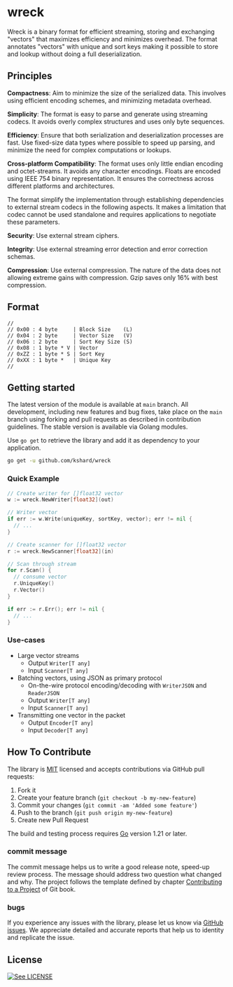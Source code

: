 # wreck

Wreck is a binary format for efficient streaming, storing and exchanging "vectors" that maximizes efficiency and minimizes overhead. The format annotates "vectors" with unique and sort keys making it possible to store and lookup without doing a full deserialization. 


## Principles

**Compactness**: Aim to minimize the size of the serialized data. This involves using efficient encoding schemes, and minimizing metadata overhead.

**Simplicity**: The format is easy to parse and generate using streaming codecs. It avoids overly complex structures and uses only byte sequences.

**Efficiency**: Ensure that both serialization and deserialization processes are fast. Use fixed-size data types where possible to speed up parsing, and minimize the need for complex computations or lookups.

**Cross-platform Compatibility**: The format uses only little endian encoding and octet-streams. It avoids any character encodings. Floats are encoded using IEEE 754 binary representation. It ensures the correctness across different platforms and architectures. 

The format simplify the implementation through establishing dependencies to external stream codecs in the following aspects. It makes a limitation that codec cannot be used standalone and requires applications to negotiate these parameters.  

**Security**: Use external stream ciphers.

**Integrity**: Use external streaming error detection and error correction schemas.

**Compression**: Use external compression. The nature of the data does not allowing extreme gains with compression. Gzip saves only 16% with best compression.

## Format

```
//
// 0x00 : 4 byte     | Block Size    (L)
// 0x04 : 2 byte     | Vector Size   (V)
// 0x06 : 2 byte     | Sort Key Size (S)
// 0x08 : 1 byte * V | Vector
// 0xZZ : 1 byte * S | Sort Key
// 0xXX : 1 byte *   | Unique Key
//
```


## Getting started

The latest version of the module is available at `main` branch. All development, including new features and bug fixes, take place on the `main` branch using forking and pull requests as described in contribution guidelines. The stable version is available via Golang modules.

Use `go get` to retrieve the library and add it as dependency to your application.

```bash
go get -u github.com/kshard/wreck
```

### Quick Example

```go
// Create writer for []float32 vector
w := wreck.NewWriter[float32](out)

// Writer vector
if err := w.Write(uniqueKey, sortKey, vector); err != nil {
  // ...
}
```

```go
// Create scanner for []float32 vector
r := wreck.NewScanner[float32](in)

// Scan through stream
for r.Scan() {
  // consume vector  
  r.UniqueKey()
  r.Vector()
}

if err := r.Err(); err != nil {
  // ...
}
```

### Use-cases

* Large vector streams
  - Output `Writer[T any]`
  - Input `Scanner[T any]`
* Batching vectors, using JSON as primary protocol
  - On-the-wire protocol encoding/decoding with `WriterJSON` and `ReaderJSON`
  - Output `Writer[T any]`
  - Input `Scanner[T any]` 
* Transmitting one vector in the packet
  - Output `Encoder[T any]`
  - Input `Decoder[T any]`


## How To Contribute

The library is [MIT](LICENSE) licensed and accepts contributions via GitHub pull requests:

1. Fork it
2. Create your feature branch (`git checkout -b my-new-feature`)
3. Commit your changes (`git commit -am 'Added some feature'`)
4. Push to the branch (`git push origin my-new-feature`)
5. Create new Pull Request

The build and testing process requires [Go](https://golang.org) version 1.21 or later.


### commit message

The commit message helps us to write a good release note, speed-up review process. The message should address two question what changed and why. The project follows the template defined by chapter [Contributing to a Project](http://git-scm.com/book/ch5-2.html) of Git book.

### bugs

If you experience any issues with the library, please let us know via [GitHub issues](https://github.com/kshard/wreck/issue). We appreciate detailed and accurate reports that help us to identity and replicate the issue. 


## License

[![See LICENSE](https://img.shields.io/github/license/kshard/wreck.svg?style=for-the-badge)](LICENSE)

